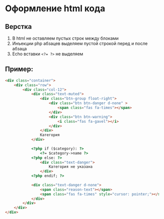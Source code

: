# Оформление html кода

## Верстка 
1. В html не оставляем пустых строк между блоками  
1. Инъекции php абзацев выделяем пустой строкой перед и после абзаца  
1. Echo вставки `<?= ?>` не выделяем
    
## Пример:

```html
<div class="container">
    <div class="row">
        <div class="col-12">
            <div class="text-muted">
                <div class="btn-group float-right">
                    <div class="btn btn-danger d-none" >
                        <span class="fas fa-times"></span>
                    </div>
                    <div class="btn btn-warning">
                        <i class="fas fa-gavel"></i>
                    </div>
                </div>
                Категория
            </div>
       
            <?php if ($category): ?>
                <?= $category->name ?>
            <?php else: ?>
                <div class="text-danger">
                    Категория не указана
                </div>
            <?php endif; ?>
       
            <div class="text-danger d-none">
                <span class="reason-text"></span>
                <span class="fas fa-times" style="cursor: pointer;"></span>
            </div>
        </div>
    </div>
</div>
```  

